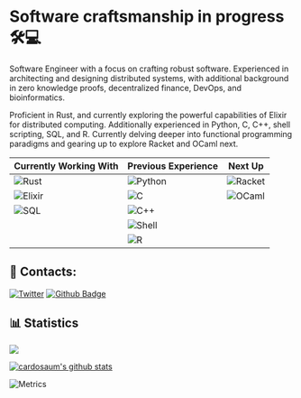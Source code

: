 # Software craftsmanship in progress 🛠️💻

Software Engineer with a focus on crafting robust software. Experienced in architecting and designing distributed systems, with additional background in zero knowledge proofs, decentralized finance, DevOps, and bioinformatics.


Proficient in Rust, and currently exploring the powerful capabilities of Elixir for distributed computing. Additionally experienced in Python, C, C++, shell scripting, SQL, and R. Currently delving deeper into functional programming paradigms and gearing up to explore Racket and OCaml next.


| Currently Working With | Previous Experience | Next Up   |
|------------------------|---------------------|-----------|
| ![Rust]                | ![Python]           | ![Racket] |
| ![Elixir]              | ![C]                | ![OCaml]  |
| ![SQL]                 | ![C++]              |           |
|                        | ![Shell]            |           |
|                        | ![R]                |           |

[Rust]: https://img.shields.io/badge/Rust-3%20years-blue?style=flat&logo=rust
[Elixir]: https://img.shields.io/badge/Elixir-1%20year-blue?style=flat&logo=elixir
[Python]: https://img.shields.io/badge/Python-4%20years-blue?style=flat&logo=python
[C]: https://img.shields.io/badge/C-4%20years-blue?style=flat&logo=c
[C++]: https://img.shields.io/badge/C++-4%20years-blue?style=flat&logo=c%2B%2B
[Shell]: https://img.shields.io/badge/Shell-4%20years-blue?style=flat&logo=gnu-bash
[SQL]: https://img.shields.io/badge/SQL-2%20years-blue?style=flat&logo=postgreSQL
[R]: https://img.shields.io/badge/R-2%20years-blue?style=flat&logo=r
[Racket]: https://img.shields.io/badge/Racket-soon-blue?style=flat&logo=racket
[OCaml]: https://img.shields.io/badge/OCaml-soon-blue?style=flat&logo=ocaml


## 🔗 Contacts:

[![Twitter](https://img.shields.io/badge/--twitter?label=LinkedIn&logo=LinkedIn&style=social)](https://www.linkedin.com/in/matheus-c-souza/)
[![Github Badge](https://img.shields.io/github/followers/Cardosaum?label=Follow&style=social)](https://github.com/Cardosaum/)


## 📊 Statistics

![](https://github-profile-trophy.vercel.app/?username=Cardosaum&row=1&theme=dracula)

[![cardosaum's github stats](https://github-readme-stats.vercel.app/api?username=cardosaum&theme=dracula)](https://github.com/cardosaum/github-readme-stats)
 
![Metrics](./github-metrics.svg)